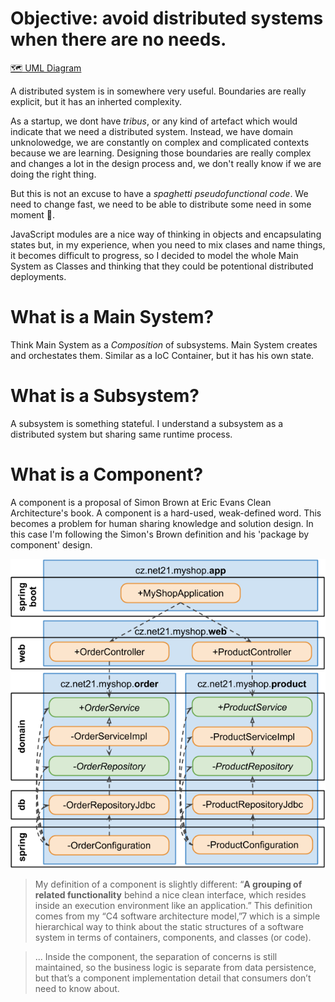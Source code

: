 # Objective: avoid distributed systems when there are no needs.

[🗺 UML Diagram](UML.jpg)

A distributed system is in somewhere very useful. Boundaries are really explicit, but it has an
inherted complexity.

As a startup, we dont have _tribus_, or any kind of artefact which would indicate that we need
a distributed system. Instead, we have domain unknolowedge, we are constantly on complex and
complicated contexts because we are learning. Designing those boundaries are really complex and
changes a lot in the design process and, we don't really know if we are doing the right thing.

But this is not an excuse to have a _spaghetti pseudofunctional code_. We need to change fast,
we need to be able to distribute some need in some moment 🚀.

JavaScript modules are a nice way of thinking in objects and encapsulating states but, in my
experience, when you need to mix clases and name things, it becomes difficult to progress, so
I decided to model the whole Main System as Classes and thinking that they could be potentional
distributed deployments.

# What is a Main System?
Think Main System as a *Composition* of subsystems. Main System creates and orchestates them.
Similar as a IoC Container, but it has his own state.

# What is a Subsystem?
A subsystem is something stateful. I understand a subsystem as a distributed system but sharing
same runtime process.

# What is a Component?
A component is a proposal of Simon Brown at Eric Evans Clean Architecture's book. A component
is a hard-used, weak-defined word. This becomes a problem for human sharing knowledge and solution
design. In this case I'm following the Simon's Brown definition and his 'package by component' design.

![](https://raw.githubusercontent.com/ttulka/blog-assets/master/Package-by-component-with-clean-modules.png)

> My definition of a component is slightly different: “**A grouping of related
functionality** behind a nice clean interface, which resides inside an execution
environment like an application.” This definition comes from my “C4 software
architecture model,”7 which is a simple hierarchical way to think about the static
structures of a software system in terms of containers, components, and classes (or
code).

> ... Inside the component, the separation of concerns is still
maintained, so the business logic is separate from data persistence, but that’s a
component implementation detail that consumers don’t need to know about.

